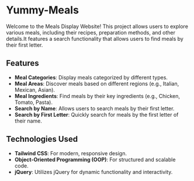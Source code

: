 # Yummy-Meals
Welcome to the Meals Display Website! This project allows users to explore various meals, including their recipes, preparation methods, and other details.It features a search functionality that allows users to find meals by their first letter.

## Features

  - **Meal Categories**: Display meals categorized by different types.
  - **Meal Areas**: Discover meals based on different regions (e.g., Italian, Mexican, Asian).
  - **Meal Ingredients**: Find meals by their key ingredients (e.g., Chicken, Tomato, Pasta).
  - **Search by Name**: Allows users to search meals by their first letter.
  - **Search by First Letter**: Quickly search for meals by the first letter of their name.

## Technologies Used

- **Tailwind CSS**: For modern, responsive design.
- **Object-Oriented Programming (OOP)**: For structured and scalable code.
- **jQuery**: Utilizes jQuery for dynamic functionality and interactivity.
